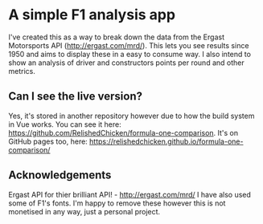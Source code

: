 # A simple F1 analysis app

I've created this as a way to break down the data from the Ergast Motorsports API (http://ergast.com/mrd/). This lets you see results since 1950 and aims to display these in a easy to consume way. I also intend to show an analysis of driver and constructors points per round and other metrics.

## Can I see the live version?

Yes, it's stored in another repository however due to how the build system in Vue works. You can see it here: https://github.com/RelishedChicken/formula-one-comparison. It's on GitHub pages too, here: https://relishedchicken.github.io/formula-one-comparison/

## Acknowledgements
Ergast API for thier brilliant API! - http://ergast.com/mrd/
I have also used some of F1's fonts. I'm happy to remove these however this is not monetised in any way, just a personal project.
